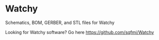 # Watchy

Schematics, BOM, GERBER, and STL files for Watchy

Looking for Watchy software? Go here https://github.com/sqfmi/Watchy
